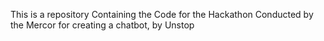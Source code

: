 This is a repository Containing the Code for the Hackathon Conducted by the Mercor for creating a chatbot, by Unstop
